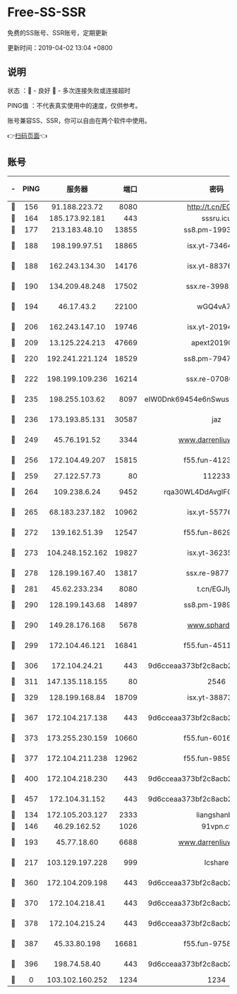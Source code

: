 # Free-SS-SSR

免费的SS账号、SSR账号，定期更新

更新时间：2019-04-02 13:04 +0800

## 说明

状态     ：🙂 - 良好 🙁 - 多次连接失败或连接超时

PING值   ：不代表真实使用中的速度，仅供参考。

账号兼容SS、SSR，你可以自由在两个软件中使用。

👉[扫码页面](https://liesauer.github.io/Free-SS-SSR/)👈

## 账号

|-|PING|服务器|端口|密码|加密方式|区域|
|:----:|:----:|:-----:|-----:|:----:|:----:|:----:|
|🙂|156|91.188.223.72|8080|http://t.cn/EGJIyrl|rc4-md5|RU|
|🙂|164|185.173.92.181|443|sssru.icu|rc4-md5|RU|
|🙂|177|213.183.48.10|13855|ss8.pm-19938784|rc4-md5|RU|
|🙂|188|198.199.97.51|18865|isx.yt-73464037|aes-256-cfb|US|
|🙂|188|162.243.134.30|14176|isx.yt-88376949|aes-256-cfb|US|
|🙂|190|134.209.48.248|17502|ssx.re-39982582|aes-256-cfb|US|
|🙂|194|46.17.43.2|22100|wGQ4vA7D|aes-256-gcm|RU|
|🙂|206|162.243.147.10|19746|isx.yt-20194011|aes-256-cfb|US|
|🙂|209|13.125.224.213|47669|apext2019001|chacha20|KR|
|🙂|220|192.241.221.124|18529|ss8.pm-79474196|aes-256-cfb|US|
|🙂|222|198.199.109.236|16214|ssx.re-07080602|aes-256-cfb|US|
|🙂|235|198.255.103.62|8097|eIW0Dnk69454e6nSwuspv9DmS201tQ0D|aes-256-cfb|US|
|🙂|236|173.193.85.131|30587|jaz|aes-256-cfb|US|
|🙂|249|45.76.191.52|3344|www.darrenliuwei.com|aes-256-cfb|AU|
|🙂|256|172.104.49.207|15815|f55.fun-41236190|aes-256-cfb|SG|
|🙂|259|27.122.57.73|80|112233|chacha20|HK|
|🙂|264|109.238.6.24|9452|rqa30WL4DdAvgIFG6Fs3znzTa|aes-256-cfb|FR|
|🙂|265|68.183.237.182|10962|isx.yt-55776623|aes-256-cfb|SG|
|🙂|272|139.162.51.39|12547|f55.fun-86298240|aes-256-cfb|SG|
|🙂|273|104.248.152.162|19827|isx.yt-36235120|aes-256-cfb|SG|
|🙂|278|128.199.167.40|13817|ssx.re-98777961|aes-256-cfb|SG|
|🙂|281|45.62.233.234|8080|t.cn/EGJIyrl|rc4-md5|CA|
|🙂|290|128.199.143.68|14897|ss8.pm-19893940|aes-256-cfb|SG|
|🙂|290|149.28.176.168|5678|www.sphard.com|aes-256-cfb|SG|
|🙂|299|172.104.46.121|16841|f55.fun-45111251|aes-256-cfb|SG|
|🙂|306|172.104.24.21|443|9d6cceaa373bf2c8acb22e60b6a58be6|aes-256-cfb|US|
|🙂|311|147.135.118.155|80|2546|chacha20|US|
|🙂|329|128.199.168.84|18709|isx.yt-38873117|aes-256-cfb|SG|
|🙂|367|172.104.217.138|443|9d6cceaa373bf2c8acb22e60b6a58be6|aes-256-cfb|US|
|🙂|373|173.255.230.159|10660|f55.fun-60161528|aes-256-cfb|US|
|🙂|377|172.104.211.238|12962|f55.fun-98592445|aes-256-cfb|US|
|🙂|400|172.104.218.230|443|9d6cceaa373bf2c8acb22e60b6a58be6|aes-256-cfb|US|
|🙂|457|172.104.31.152|443|9d6cceaa373bf2c8acb22e60b6a58be6|aes-256-cfb|US|
|🙂|134|172.105.203.127|2333|liangshanbo|chacha20|JP|
|🙂|146|46.29.162.52|1026|91vpn.cf|rc4-md5|RU|
|🙂|193|45.77.18.60|6688|www.darrenliuwei.com|aes-256-cfb|JP|
|🙂|217|103.129.197.228|999|lcshare|aes-256-cfb|US|
|🙂|360|172.104.209.198|443|9d6cceaa373bf2c8acb22e60b6a58be6|aes-256-cfb|US|
|🙂|370|172.104.218.41|443|9d6cceaa373bf2c8acb22e60b6a58be6|aes-256-cfb|US|
|🙂|378|172.104.215.24|443|9d6cceaa373bf2c8acb22e60b6a58be6|aes-256-cfb|US|
|🙂|387|45.33.80.198|16681|f55.fun-97588785|aes-256-cfb|US|
|🙂|396|198.74.58.40|443|9d6cceaa373bf2c8acb22e60b6a58be6|aes-256-cfb|US|
|🙁|0|103.102.160.252|1234|1234|rc4-md5|JP|
